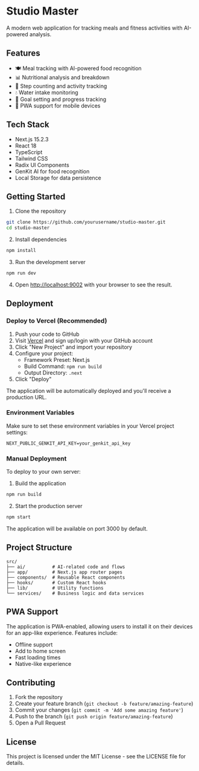 # Studio Master

A modern web application for tracking meals and fitness activities with AI-powered analysis.

## Features

- 🍽️ Meal tracking with AI-powered food recognition
- 📊 Nutritional analysis and breakdown
- 👟 Step counting and activity tracking
- 💧 Water intake monitoring
- 🎯 Goal setting and progress tracking
- 📱 PWA support for mobile devices

## Tech Stack

- Next.js 15.2.3
- React 18
- TypeScript
- Tailwind CSS
- Radix UI Components
- GenKit AI for food recognition
- Local Storage for data persistence

## Getting Started

1. Clone the repository
```bash
git clone https://github.com/yourusername/studio-master.git
cd studio-master
```

2. Install dependencies
```bash
npm install
```

3. Run the development server
```bash
npm run dev
```

4. Open [http://localhost:9002](http://localhost:9002) with your browser to see the result.

## Deployment

### Deploy to Vercel (Recommended)

1. Push your code to GitHub
2. Visit [Vercel](https://vercel.com) and sign up/login with your GitHub account
3. Click "New Project" and import your repository
4. Configure your project:
   - Framework Preset: Next.js
   - Build Command: `npm run build`
   - Output Directory: `.next`
5. Click "Deploy"

The application will be automatically deployed and you'll receive a production URL.

### Environment Variables

Make sure to set these environment variables in your Vercel project settings:

```
NEXT_PUBLIC_GENKIT_API_KEY=your_genkit_api_key
```

### Manual Deployment

To deploy to your own server:

1. Build the application
```bash
npm run build
```

2. Start the production server
```bash
npm start
```

The application will be available on port 3000 by default.

## Project Structure

```
src/
├── ai/          # AI-related code and flows
├── app/         # Next.js app router pages
├── components/  # Reusable React components
├── hooks/       # Custom React hooks
├── lib/         # Utility functions
└── services/    # Business logic and data services
```

## PWA Support

The application is PWA-enabled, allowing users to install it on their devices for an app-like experience. Features include:
- Offline support
- Add to home screen
- Fast loading times
- Native-like experience

## Contributing

1. Fork the repository
2. Create your feature branch (`git checkout -b feature/amazing-feature`)
3. Commit your changes (`git commit -m 'Add some amazing feature'`)
4. Push to the branch (`git push origin feature/amazing-feature`)
5. Open a Pull Request

## License

This project is licensed under the MIT License - see the LICENSE file for details.
